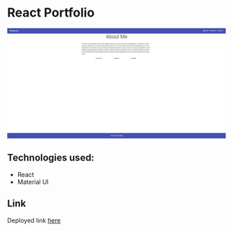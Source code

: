 # React Portfolio
![screenshot of website](public/portfolio.png)
## Technologies used:

* React
* Material UI

## Link

Deployed link [here](https://artuis.github.io/react-portfolio/)
